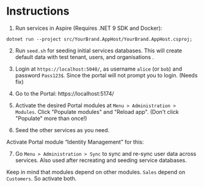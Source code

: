 # Instructions

1. Run services in Aspire (Requires .NET 9 SDK and Docker):

``dotnet run --project src/YourBrand.AppHost/YourBrand.AppHost.csproj;``

2. Run ``seed.sh`` for seeding initial services databases. This will create default data with test tenant, users, and organisations .

3. Login at ``https://localhost:5040/``, as username ``alice`` (or ``bob``) and password ``Pass123$``. Since the portal will not prompt you to login. (Needs fix)

4. Go to the Portal: https://localhost:5174/ 

5. Activate the desired Portal modules at ``Menu > Administration > Modules``. Click "Populate modules" and "Reload app". (Don't click "Populate" more than once!)

6. Seed the other services as you need.

Activate Portal module “Identity Management” for this:

7. Go ``Menu > Administration > Sync`` to sync and re-sync user data across services. Also used after recreating and seeding service databases.

Keep in mind that modules depend on other modules. ``Sales`` depend on ``Customers``. So activate both.